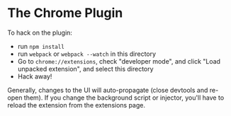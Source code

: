 # The Chrome Plugin

To hack on the plugin:

- run `npm install`
- run `webpack` or `webpack --watch` in this directory
- Go to `chrome://extensions`, check "developer mode", and click "Load
  unpacked extension", and select this directory
- Hack away!

Generally, changes to the UI will auto-propagate (close devtools and re-open
them). If you change the background script or injector, you'll have to reload
the extension from the extensions page.

